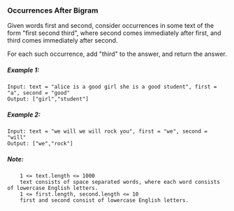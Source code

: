### Occurrences After Bigram
Given words first and second, consider occurrences in some text of the form "first second third", where second comes immediately after first, and third comes immediately after second.

For each such occurrence, add "third" to the answer, and return the answer.

 

##### Example 1:
```
Input: text = "alice is a good girl she is a good student", first = "a", second = "good"
Output: ["girl","student"]
```
##### Example 2:
```
Input: text = "we will we will rock you", first = "we", second = "will"
Output: ["we","rock"]
```
 

##### Note:
```
    1 <= text.length <= 1000
    text consists of space separated words, where each word consists of lowercase English letters.
    1 <= first.length, second.length <= 10
    first and second consist of lowercase English letters.
```
